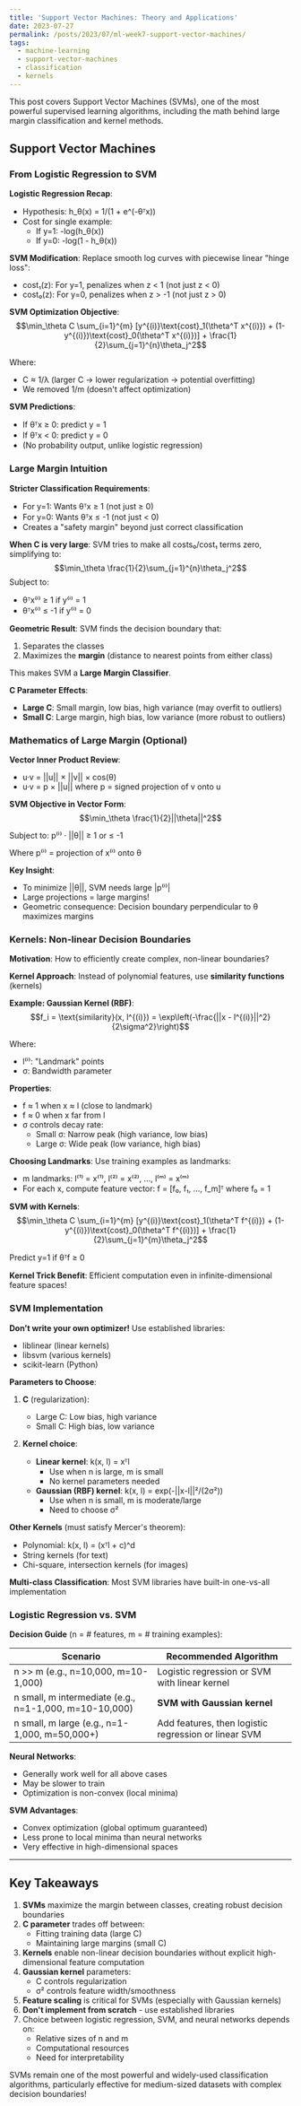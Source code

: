 ```yaml
---
title: 'Support Vector Machines: Theory and Applications'
date: 2023-07-27
permalink: /posts/2023/07/ml-week7-support-vector-machines/
tags:
  - machine-learning
  - support-vector-machines
  - classification
  - kernels
---
```


This post covers Support Vector Machines (SVMs), one of the most powerful supervised learning algorithms, including the math behind large margin classification and kernel methods.

## Support Vector Machines

### From Logistic Regression to SVM

**Logistic Regression Recap**:
- Hypothesis: h_θ(x) = 1/(1 + e^(-θᵀx))
- Cost for single example:
  - If y=1: -log(h_θ(x))
  - If y=0: -log(1 - h_θ(x))

**SVM Modification**:
Replace smooth log curves with piecewise linear "hinge loss":
- cost₁(z): For y=1, penalizes when z < 1 (not just z < 0)
- cost₀(z): For y=0, penalizes when z > -1 (not just z > 0)

**SVM Optimization Objective**:
$$\min_\theta C \sum_{i=1}^{m} [y^{(i)}\text{cost}_1(\theta^T x^{(i)}) + (1-y^{(i)})\text{cost}_0(\theta^T x^{(i)})] + \frac{1}{2}\sum_{j=1}^{n}\theta_j^2$$

Where:
- C ≈ 1/λ (larger C → lower regularization → potential overfitting)
- We removed 1/m (doesn't affect optimization)

**SVM Predictions**:
- If θᵀx ≥ 0: predict y = 1
- If θᵀx < 0: predict y = 0
- (No probability output, unlike logistic regression)

### Large Margin Intuition

**Stricter Classification Requirements**:
- For y=1: Wants θᵀx ≥ 1 (not just ≥ 0)
- For y=0: Wants θᵀx ≤ -1 (not just < 0)
- Creates a "safety margin" beyond just correct classification

**When C is very large**:
SVM tries to make all costs₀/cost₁ terms zero, simplifying to:
$$\min_\theta \frac{1}{2}\sum_{j=1}^{n}\theta_j^2$$
Subject to:
- θᵀx⁽ⁱ⁾ ≥ 1 if y⁽ⁱ⁾ = 1
- θᵀx⁽ⁱ⁾ ≤ -1 if y⁽ⁱ⁾ = 0

**Geometric Result**:
SVM finds the decision boundary that:
1. Separates the classes
2. Maximizes the **margin** (distance to nearest points from either class)

This makes SVM a **Large Margin Classifier**.

**C Parameter Effects**:
- **Large C**: Small margin, low bias, high variance (may overfit to outliers)
- **Small C**: Large margin, high bias, low variance (more robust to outliers)

### Mathematics of Large Margin (Optional)

**Vector Inner Product Review**:
- u·v = ||u|| × ||v|| × cos(θ)
- u·v = p × ||u|| where p = signed projection of v onto u

**SVM Objective in Vector Form**:
$$\min_\theta \frac{1}{2}||\theta||^2$$

Subject to: p⁽ⁱ⁾ · ||θ|| ≥ 1 or ≤ -1

Where p⁽ⁱ⁾ = projection of x⁽ⁱ⁾ onto θ

**Key Insight**:
- To minimize ||θ||, SVM needs large |p⁽ⁱ⁾|
- Large projections = large margins!
- Geometric consequence: Decision boundary perpendicular to θ maximizes margins

### Kernels: Non-linear Decision Boundaries

**Motivation**: How to efficiently create complex, non-linear boundaries?

**Kernel Approach**:
Instead of polynomial features, use **similarity functions** (kernels)

**Example: Gaussian Kernel (RBF)**:
$$f_i = \text{similarity}(x, l^{(i)}) = \exp\left(-\frac{||x - l^{(i)}||^2}{2\sigma^2}\right)$$

Where:
- l⁽ⁱ⁾: "Landmark" points
- σ: Bandwidth parameter

**Properties**:
- f ≈ 1 when x ≈ l (close to landmark)
- f ≈ 0 when x far from l
- σ controls decay rate:
  - Small σ: Narrow peak (high variance, low bias)
  - Large σ: Wide peak (low variance, high bias)

**Choosing Landmarks**:
Use training examples as landmarks:
- m landmarks: l⁽¹⁾ = x⁽¹⁾, l⁽²⁾ = x⁽²⁾, ..., l⁽ᵐ⁾ = x⁽ᵐ⁾
- For each x, compute feature vector: f = [f₀, f₁, ..., f_m]ᵀ where f₀ = 1

**SVM with Kernels**:
$$\min_\theta C \sum_{i=1}^{m} [y^{(i)}\text{cost}_1(\theta^T f^{(i)}) + (1-y^{(i)})\text{cost}_0(\theta^T f^{(i)})] + \frac{1}{2}\sum_{j=1}^{m}\theta_j^2$$

Predict y=1 if θᵀf ≥ 0

**Kernel Trick Benefit**:
Efficient computation even in infinite-dimensional feature spaces!

### SVM Implementation

**Don't write your own optimizer!**
Use established libraries:
- liblinear (linear kernels)
- libsvm (various kernels)
- scikit-learn (Python)

**Parameters to Choose**:

1. **C** (regularization):
   - Large C: Low bias, high variance
   - Small C: High bias, low variance

2. **Kernel choice**:
   - **Linear kernel**: k(x, l) = xᵀl
     - Use when n is large, m is small
     - No kernel parameters needed
   - **Gaussian (RBF) kernel**: k(x, l) = exp(-||x-l||²/(2σ²))
     - Use when n is small, m is moderate/large
     - Need to choose σ²

**Other Kernels** (must satisfy Mercer's theorem):
- Polynomial: k(x, l) = (xᵀl + c)^d
- String kernels (for text)
- Chi-square, intersection kernels (for images)

**Multi-class Classification**:
Most SVM libraries have built-in one-vs-all implementation

### Logistic Regression vs. SVM

**Decision Guide** (n = # features, m = # training examples):

| Scenario | Recommended Algorithm |
|----------|----------------------|
| n >> m (e.g., n=10,000, m=10-1,000) | Logistic regression or SVM with linear kernel |
| n small, m intermediate (e.g., n=1-1,000, m=10-10,000) | **SVM with Gaussian kernel** |
| n small, m large (e.g., n=1-1,000, m=50,000+) | Add features, then logistic regression or linear SVM |

**Neural Networks**:
- Generally work well for all above cases
- May be slower to train
- Optimization is non-convex (local minima)

**SVM Advantages**:
- Convex optimization (global optimum guaranteed)
- Less prone to local minima than neural networks
- Very effective in high-dimensional spaces

---

## Key Takeaways

1. **SVMs** maximize the margin between classes, creating robust decision boundaries
2. **C parameter** trades off between:
   - Fitting training data (large C)
   - Maintaining large margins (small C)
3. **Kernels** enable non-linear decision boundaries without explicit high-dimensional feature computation
4. **Gaussian kernel** parameters:
   - C controls regularization
   - σ² controls feature width/smoothness
5. **Feature scaling** is critical for SVMs (especially with Gaussian kernels)
6. **Don't implement from scratch** - use established libraries
7. Choice between logistic regression, SVM, and neural networks depends on:
   - Relative sizes of n and m
   - Computational resources
   - Need for interpretability

SVMs remain one of the most powerful and widely-used classification algorithms, particularly effective for medium-sized datasets with complex decision boundaries!
